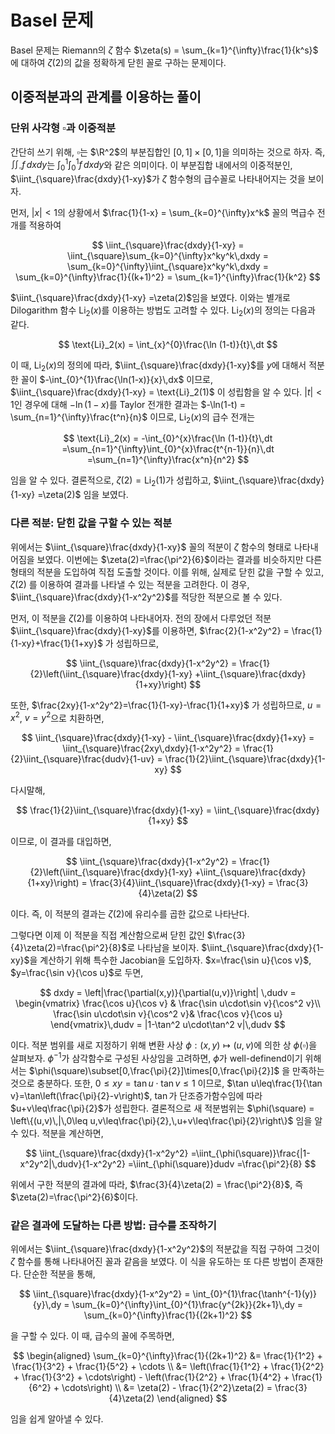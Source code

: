 <!---
title: 'Basel 문제'
category: Mathematics
language: Korean
--->

# Basel 문제

Basel 문제는 Riemann의 $\zeta$ 함수 $\zeta(s) = \sum_{k=1}^{\infty}\frac{1}{k^s}$ 에 대하여
$\zeta(2)$의 값을 정확하게 닫힌 꼴로 구하는 문제이다.

## 이중적분과의 관계를 이용하는 풀이

### 단위 사각형 $\square$과 이중적분

간단히 쓰기 위해, $\square$는 $\R^2$의 부분집합인
$[0,1]\times[0,1]$을 의미하는 것으로 하자.
즉, $\iint_{\square}f\,dxdy$는 $\int_{0}^{1}\int_{0}^{1}f\,dxdy$와
같은 의미이다. 이 부분집합 내에서의 이중적분인,
$\iint_{\square}\frac{dxdy}{1-xy}$가 $\zeta$ 함수형의
급수꼴로 나타내어지는 것을 보이자.

먼저, $|x|<1$의 상황에서 $\frac{1}{1-x} = \sum_{k=0}^{\infty}x^k$ 꼴의
멱급수 전개를 적용하여

$$
\iint_{\square}\frac{dxdy}{1-xy}
= \iint_{\square}\sum_{k=0}^{\infty}x^ky^k\,dxdy
= \sum_{k=0}^{\infty}\iint_{\square}x^ky^k\,dxdy
= \sum_{k=0}^{\infty}\frac{1}{(k+1)^2}
= \sum_{k=1}^{\infty}\frac{1}{k^2}
$$

$\iint_{\square}\frac{dxdy}{1-xy} =\zeta(2)$임을 보였다.
이와는 별개로 Dilogarithm 함수 $\text{Li}_{2}(x)$를 이용하는 방법도 고려할 수 있다.
$\text{Li}_2(x)$의 정의는 다음과 같다.

$$
    \text{Li}_2(x) = \int_{x}^{0}\frac{\ln (1-t)}{t}\,dt
$$

이 때, $\text{Li}_2(x)$의 정의에 따라,
$\iint_{\square}\frac{dxdy}{1-xy}$를 $y$에 대해서 적분한 꼴이
$-\int_{0}^{1}\frac{\ln(1-x)}{x}\,dx$ 이므로,
$\iint_{\square}\frac{dxdy}{1-xy} = \text{Li}_2(1)$ 이 성립함을 알 수 있다.
$|t|<1$인 경우에 대해 $-\ln(1-x)$를 Taylor 전개한 결과는
$-\ln(1-t) = \sum_{n=1}^{\infty}\frac{t^n}{n}$ 이므로, $\text{Li}_2(x)$의 급수 전개는

$$
\text{Li}_2(x) = -\int_{0}^{x}\frac{\ln (1-t)}{t}\,dt
=\sum_{n=1}^{\infty}\int_{0}^{x}\frac{t^{n-1}}{n}\,dt
=\sum_{n=1}^{\infty}\frac{x^n}{n^2}
$$

임을 알 수 있다. 결론적으로, $\zeta(2) = \text{Li}_2(1)$가 성립하고,
$\iint_{\square}\frac{dxdy}{1-xy} =\zeta(2)$ 임을 보였다.

### 다른 적분: 닫힌 값을 구할 수 있는 적분

위에서는 $\iint_{\square}\frac{dxdy}{1-xy}$ 꼴의 적분이 $\zeta$ 함수의 형태로
나타내어짐을 보였다. 이번에는 $\zeta(2)=\frac{\pi^2}{6}$이라는 결과를 비슷하지만 다른
형태의 적분을 도입하여 직접 도출할 것이다.
이를 위해, 실제로 닫힌 값을 구할 수 있고, $\zeta(2)$ 를 이용하여 결과를 나타낼 수 있는
적분을 고려한다. 이 경우, $\iint_{\square}\frac{dxdy}{1-x^2y^2}$를
적당한 적분으로 볼 수 있다.

먼저, 이 적분을 $\zeta(2)$를 이용하여 나타내어자. 전의 장에서
다루었던 적분 $\iint_{\square}\frac{dxdy}{1-xy}$를 이용하면,
$\frac{2}{1-x^2y^2} = \frac{1}{1-xy}+\frac{1}{1+xy}$
가 성립하므로,

$$
\iint_{\square}\frac{dxdy}{1-x^2y^2}
= \frac{1}{2}\left(\iint_{\square}\frac{dxdy}{1-xy}
+\iint_{\square}\frac{dxdy}{1+xy}\right)
$$

또한,
$\frac{2xy}{1-x^2y^2}=\frac{1}{1-xy}-\frac{1}{1+xy}$
가 성립하므로, $u=x^2$, $v=y^2$으로 치환하면,

$$
    \iint_{\square}\frac{dxdy}{1-xy}
    - \iint_{\square}\frac{dxdy}{1+xy}
    = \iint_{\square}\frac{2xy\,dxdy}{1-x^2y^2}
    = \frac{1}{2}\iint_{\square}\frac{dudv}{1-uv}
    = \frac{1}{2}\iint_{\square}\frac{dxdy}{1-xy}
$$

다시말해,

$$
    \frac{1}{2}\iint_{\square}\frac{dxdy}{1-xy}
    = \iint_{\square}\frac{dxdy}{1+xy}
$$

이므로, 이 결과를 대입하면,

$$
    \iint_{\square}\frac{dxdy}{1-x^2y^2}
    = \frac{1}{2}\left(\iint_{\square}\frac{dxdy}{1-xy}
    +\iint_{\square}\frac{dxdy}{1+xy}\right)
    = \frac{3}{4}\iint_{\square}\frac{dxdy}{1-xy}
    = \frac{3}{4}\zeta(2)
$$

이다. 즉, 이 적분의 결과는 $\zeta(2)$에 유리수를 곱한 값으로
나타난다.

그렇다면 이제 이 적분을 직접 계산함으로써 닫힌 값인 $\frac{3}{4}\zeta(2)=\frac{\pi^2}{8}$로
나타남을 보이자. $\iint_{\square}\frac{dxdy}{1-xy}$을
계산하기 위해 특수한 Jacobian을 도입하자.
$x=\frac{\sin u}{\cos v}$, $y=\frac{\sin v}{\cos u}$로 두면,

$$
    dxdy = \left|\frac{\partial(x,y)}{\partial(u,v)}\right|
    \,dudv
    = \begin{vmatrix}
        \frac{\cos u}{\cos v} & \frac{\sin u\cdot\sin v}{\cos^2 v}\\
        \frac{\sin u\cdot\sin v}{\cos^2 v}& \frac{\cos v}{\cos u}
    \end{vmatrix}\,dudv
    = |1-\tan^2 u\cdot\tan^2 v|\,dudv
$$

이다. 적분 범위를 새로 지정하기 위해 변환 사상
$\phi:(x,y)\mapsto(u,v)$에 의한 상 $\phi(\square)$을 살펴보자.
$\phi^{-1}$가 삼각함수로 구성된 사상임을 고려하면, $\phi$가
well-definend이기 위해서는 $\phi(\square)\subset[0,\frac{\pi}{2}]\times[0,\frac{\pi}{2}]$ 을 만족하는 것으로 충분하다. 또한, $0\leq xy=\tan u\cdot\tan v\leq 1$ 이므로,
$\tan u\leq\frac{1}{\tan v}=\tan\left(\frac{\pi}{2}-v\right)$, $\tan$가
단조증가함수임에 따라 $u+v\leq\frac{\pi}{2}$가 성립한다. 결론적으로
새 적분범위는 $\phi(\square) = \left\{(u,v)\,|\,0\leq u,v\leq\frac{\pi}{2},\,u+v\leq\frac{\pi}{2}\right\}$ 임을 알 수 있다.
적분을 계산하면,

$$
    \iint_{\square}\frac{dxdy}{1-x^2y^2}
    =\iint_{\phi(\square)}\frac{|1-x^2y^2|\,dudv}{1-x^2y^2}
    =\iint_{\phi(\square)}dudv
    =\frac{\pi^2}{8}
$$

위에서 구한 적분의 결과에 따라,
$\frac{3}{4}\zeta(2) = \frac{\pi^2}{8}$, 즉 $\zeta(2)=\frac{\pi^2}{6}$이다.

### 같은 결과에 도달하는 다른 방법: 급수를 조작하기

위에서는 $\iint_{\square}\frac{dxdy}{1-x^2y^2}$의 적분값을
직접 구하여 그것이 $\zeta$ 함수를 통해 나타내어진 꼴과 같음을 보였다.
이 식을 유도하는 또 다른 방법이 존재한다.
단순한 적분을 통해,

$$
    \iint_{\square}\frac{dxdy}{1-x^2y^2}
    = \int_{0}^{1}\frac{\tanh^{-1}(y)}{y}\,dy
    = \sum_{k=0}^{\infty}\int_{0}^{1}\frac{y^{2k}}{2k+1}\,dy
    = \sum_{k=0}^{\infty}\frac{1}{(2k+1)^2}
$$

을 구할 수 있다. 이 때, 급수의 꼴에 주목하면,

$$
\begin{aligned}
    \sum_{k=0}^{\infty}\frac{1}{(2k+1)^2}
    &= \frac{1}{1^2} + \frac{1}{3^2} + \frac{1}{5^2} + \cdots \\
    &= \left(\frac{1}{1^2} + \frac{1}{2^2}
    + \frac{1}{3^2} + \cdots\right)
    - \left(\frac{1}{2^2} + \frac{1}{4^2}
    + \frac{1}{6^2} + \cdots\right) \\
    &= \zeta(2) - \frac{1}{2^2}\zeta(2) = \frac{3}{4}\zeta(2)
\end{aligned}
$$

임을 쉽게 알아낼 수 있다.
